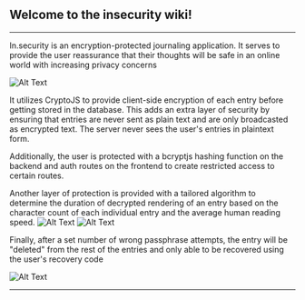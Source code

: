 ## Welcome to the insecurity wiki!
***


In.security is an encryption-protected journaling application. It serves to provide the user reassurance that their thoughts will be safe in an online world with increasing privacy concerns

![Alt Text](https://media.giphy.com/media/yUjsQNcMOko42wse8w/giphy.gif)<br/>

It utilizes CryptoJS to provide client-side encryption of each entry before getting stored in the database. This adds an extra layer of security by ensuring that entries are never sent as plain text and are only broadcasted as encrypted text. The server never sees the user's entries in plaintext form.

Additionally, the user is protected with a bcryptjs hashing function on the backend and auth routes on the frontend to create restricted access to certain routes.

Another layer of protection is provided with a tailored algorithm to determine the duration of decrypted rendering of an entry based on the character count of each individual entry and the average human reading speed.
![Alt Text](https://media.giphy.com/media/NFA8SCyu8QybvFvgpf/giphy.gif)
![Alt Text](https://media.giphy.com/media/gNP20j8FtUSQNf0tVV/giphy.gif)

Finally, after a set number of wrong passphrase attempts, the entry will be "deleted" from the rest of the entries and only able to be recovered using the user's recovery code

![Alt Text](https://media.giphy.com/media/HnR7WJzpCvomGQfGeF/giphy.gif)<br/>

***
